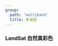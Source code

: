 ```yaml
---
group:
  path: 'multiband'
  title: 多波段
---
```


### LandSat 自然真彩色
<code src="./lc_08/432.tsx"></code>



